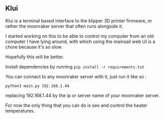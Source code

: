 ## Klui 

Klui is a terminal based interface to the klipper 3D printer firmware, or rather the moonraker server that often runs alongside it.

I started working on this to be able to control my computer from an old computer I have lying around, with which using the mainsail web UI is a chore because it's so slow.

Hopefully this will be better.

Install dependencies by running `pip install -r requirements.txt`

You can connect to any moonraker server with it, just run it like so :

`python3 main.py 192.168.1.44`

replacing 192.168.1.44 by the ip or server name of your moonraker server.

For now the only thing that you can do is see and control the heater temperatures.
